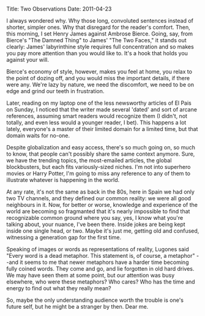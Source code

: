 Title: Two Observations
Date: 2011-04-23


I always wondered why. Why those long, convoluted sentences instead of shorter, simpler ones. Why that disregard for the reader's comfort. Then, this morning, I set Henry James against Ambrose Bierce. Going, say, from Bierce's "The Damned Thing" to James' "The Two Faces," it stands out clearly: James' labyrinthine style requires full concentration and so makes you pay more attention than you would like to. It's a hook that holds you against your will. 

Bierce's economy of style, however, makes you feel at home, you relax to the point of dozing off, and you would miss the important details, if there were any. We're lazy by nature, we need the discomfort, we need to be on edge and grind our teeth in frustration.

Later, reading on my laptop one of the less newsworthy articles of El Pais on Sunday, I noticed that the writer made several 'dated' and sort of arcane references, assuming smart readers would recognize them (I didn't, not totally, and even less would a younger reader, I bet). This happens a lot lately, everyone's a master of their limited domain for a limited time, but that domain waits for no-one. 

Despite globalization and easy access, there's so much going on, so much to know, that people can't possibly share the same context anymore. Sure, we have the trending topics, the most-emailed articles, the global blockbusters, but each fits variously-sized niches. I'm not into superhero movies or Harry Potter, I'm going to miss any reference to any of them to illustrate whatever is happening in the world. 

At any rate, it's not the same as back in the 80s, here in Spain we had only two TV channels, and they defined our common reality: we were all good neighbours in it. Now, for better or worse, knowledge and experience of the world are becoming so fragmanted that it's nearly impossible to find that recognizable common ground where you say, yes, I know what you're talking about, your nuance, I've been there. Inside jokes are being kept inside one single head, or two. Maybe it's just me, getting old and confused, witnessing a generation gap for the first time.

Speaking of images or words as representations of reality, Lugones said "Every word is a dead metaphor. This statement is, of course, a metaphor" --and it seems to me that newer metaphors have a harder time becoming fully coined words. They come and go, and lie forgotten in old hard drives. We may have seen them at some point, but our attention was busy elsewhere, who were these metaphors? Who cares? Who has the time and energy to find out what they really mean?

So, maybe the only understanding audience worth the trouble is one's future self, but he might be a stranger by then. Dear me. 
